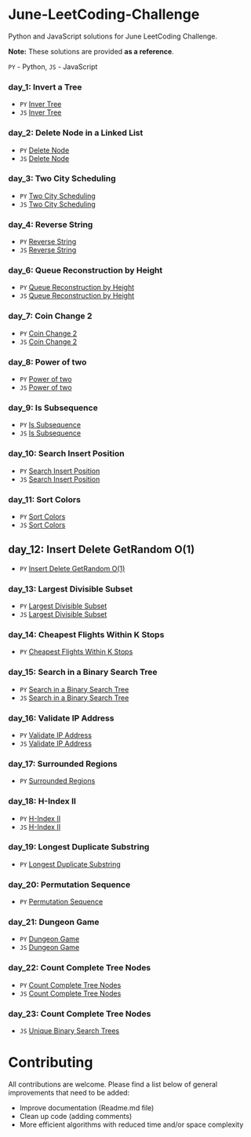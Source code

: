 # June-LeetCoding-Challenge
Python and JavaScript solutions for June LeetCoding Challenge. 

**Note:** These solutions are provided **as a reference**.


`PY` - Python, `JS` - JavaScript
### day_1: Invert a Tree

- `PY` [Inver Tree](/day_1/invert_tree.py)
- `JS` [Inver Tree](/day_1/invert_tree.js) 

### day_2: Delete Node in a Linked List

- `PY` [Delete Node](/day_2/delete_node.py)
- `JS` [Delete Node](/day_2/delete_node.js) 

### day_3: Two City Scheduling

- `PY` [Two City Scheduling](/day_3/two_cities_scheduling.py)
- `JS` [Two City Scheduling](/day_3/two_cities_scheduling.js) 

### day_4: Reverse String

- `PY` [Reverse String](/day_4/reverse_string.py)
- `JS` [Reverse String](/day_4/reverse_string.js) 

### day_6: Queue Reconstruction by Height

- `PY` [Queue Reconstruction by Height](/day_6/queue_reconstruction_by_height.py)
- `JS` [Queue Reconstruction by Height](/day_6/queue_reconstruction_by_height.js) 

### day_7: Coin Change 2

- `PY` [Coin Change 2](/day_7/coin_change_2.py)
- `JS` [Coin Change 2](/day_7/change_coin_2.js) 

### day_8: Power of two

- `PY` [Power of two](/day_8/power_of_2.py)
- `JS` [Power of two](/day_8/power_of_2.js) 

### day_9: Is Subsequence

- `PY` [Is Subsequence](/day_9/is_subsequence.py)
- `JS` [Is Subsequence](/day_9/is_subsequence.js) 

### day_10: Search Insert Position

- `PY` [Search Insert Position](/day_10/search_insert_position.py)
- `JS` [Search Insert Position](/day_10/search_insert_position.js) 

### day_11: Sort Colors

- `PY` [Sort Colors](/day_11/sort_colors.py)
- `JS` [Sort Colors](/day_11/sort_colors.js) 

## day_12: Insert Delete GetRandom O(1)

- `PY` [Insert Delete GetRandom O(1)](/day_12/insert_delete_O(1).py)

### day_13: Largest Divisible Subset

- `PY` [Largest Divisible Subset](/day_13/largest_divisible_subset.py)
- `JS` [Largest Divisible Subset](/day_13/largest_divible_subset.js) 

### day_14: Cheapest Flights Within K Stops

- `PY` [Cheapest Flights Within K Stops](/day_14/cheapest_flights_within_K_stops.py)

### day_15: Search in a Binary Search Tree

- `PY` [Search in a Binary Search Tree](/day_15/search_in_a_binary_search_tree.py)
- `JS` [Search in a Binary Search Tree](/day_15/search_in_a_binary_search_tree.js)

### day_16: Validate IP Address 

- `PY` [Validate IP Address](/day_16/validate_IP_address.py)
- `JS` [Validate IP Address](/day_16/validate_IP_address.js)

### day_17: Surrounded Regions 

- `PY` [Surrounded Regions](/day_17/surrounded_regions.py)

### day_18: H-Index II 

- `PY` [H-Index II](/day_18/H-Index_II.py)
- `JS` [H-Index II](/day_18/H-index_II.js)

### day_19: Longest Duplicate Substring  

- `PY` [Longest Duplicate Substring](/day_19/longest_duplicate_substring.py)

### day_20: Permutation Sequence   

- `PY` [Permutation Sequence](/day_20/permutation_sequence.py)

### day_21: Dungeon Game

- `PY` [Dungeon Game](/day_21/dungeon_game.py)
- `JS` [Dungeon Game](/day_21/dungeon_game.js)

### day_22: Count Complete Tree Nodes

- `PY` [Count Complete Tree Nodes](/day_22/count_complete_tree_nodes.py)
- `JS` [Count Complete Tree Nodes](/day_22/count_complete_tree_nodes.js)

### day_23: Count Complete Tree Nodes

- `JS` [Unique Binary Search Trees](/day_23/unique_binary_search_trees.js)

# Contributing

All contributions are welcome. Please find a list below of general improvements that need to be added:
- Improve documentation (Readme.md file)
- Clean up code (adding comments)
- More efficient algorithms with reduced time and/or space complexity


